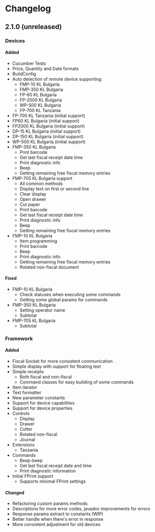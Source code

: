 # Changelog
## 2.1.0 (unreleased)

### Devices
#### Added

- Cucumber Tests
- Price, Quantity and Date formats
- BuildConfig
- Auto detection of remote device supporting:
    - FMP-10 KL Bulgaria
    - FMP-350 KL Bulgaria
    - FP-60 KL Bulgaria
    - FP-2000 KL Bulgaria
    - WP-500 KL Bulgaria
    - FP-700 KL Tanzania
- FP-700 KL Tanzania (initial support)
- FP60 KL Bulgaria (initial support)
- FP2000 KL Bulgaria (initial support)
- DP-15 KL Bulgaria (initial support)
- DP-150 KL Bulgaria (initial support)
- WP-500 KL Bulgaria (initial support)
- FMP-350 KL Bulgaria
    - Print barcode
    - Get last fiscal receipt date time
    - Print diagnostic info
    - Beep
    - Getting remaining free fiscal memory entries
- FMP-705 KL Bulgaria support
    - All common methods
    - Display text on first or second line
    - Clear display
    - Open drawer
    - Cut paper
    - Print barcode
    - Get last fiscal receipt date time
    - Print diagnostic info
    - Beep
    - Getting remaining free fiscal memory entries
- FMP-10 KL Bulgaria
    - Item programming
    - Print barcode
    - Beep
    - Print diagnostic info
    - Getting remaining free fiscal memory entries
    - Rotated non-fiscal document

#### Fixed

- FMP-10 KL Bulgaria
    - Check statuses when executing some commands
    - Getting some global params for commands
- FMP-350 KL Bulgaria
    - Setting operator name
    - Subtotal
- FMP-705 KL Bulgaria
    - Subtotal

### Framework
#### Added

- Fiscal Socket for more consistent communication
- Simple display with support for floating text
- Simple receipts
    - Both fiscal and non-fiscal
    - Command classes for easy building of some commands
- Item iterator
- Text formatter
- New parameter constants
- Support for device capabilities
- Support for device properties
- Controls
    - Display
    - Drawer
    - Cutter
    - Rotated non-fiscal
    - Journal
- Extensions
    - Tanzania
- Commands
    - Beep-beep
    - Get last fiscal receipt date and time
    - Print diagnostic information
- Initial FPrint support
    - Supports minimal FPrint settings
#### Changed

- Refactoring custom params methods
- Descriptions for more error codes, javadoc improvements for errors
- Response params extract to constants (WIP)
- Better handle when there's error in response
- More consistent adjustment for old devices
